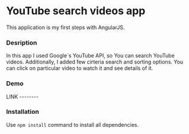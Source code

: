 # YouTube search videos app

This application is my first steps with AngularJS.

### Desription

In this app I used Google`s YouTube API, so You can search YouTube videos.
Additionally, I added few cirteria search and sorting options.
You can click on particular video to watch it and see details of it.

### Demo

LINK --------

### Installation

Use ``` npm install ``` command to install all dependencies.